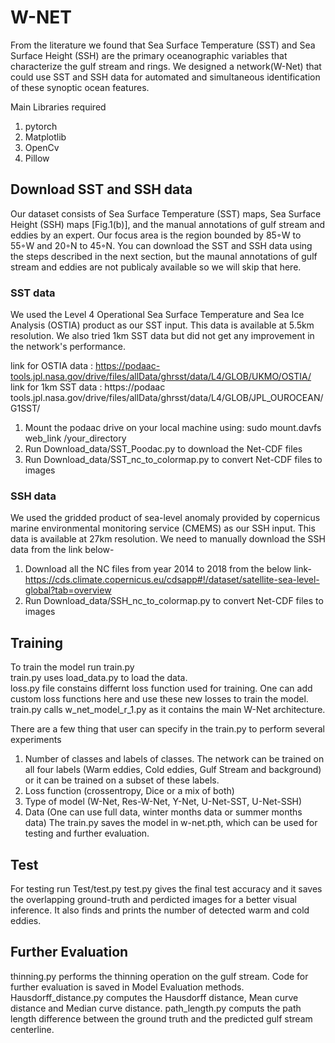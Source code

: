 # W-NET
From the literature we found that Sea Surface Temperature (SST) and Sea Surface Height (SSH) are the primary oceanographic variables that characterize the gulf stream and rings. We designed a network(W-Net) that could use SST and SSH data for automated and simultaneous identification of these synoptic ocean features.

Main Libraries required
1. pytorch 
2. Matplotlib
3. OpenCv
4. Pillow

## Download SST and SSH data
Our dataset consists of Sea Surface Temperature (SST) maps, Sea Surface Height (SSH) maps [Fig.1(b)], and the manual annotations of gulf stream and eddies by an expert. Our focus area is the region bounded by 85◦W to 55◦W and 20◦N to 45◦N. You can download the SST and SSH data using the steps described in the next section, but the maunal annotations of gulf stream and eddies are not publicaly available so we will skip that here. 

### SST data
We used the Level 4 Operational Sea Surface Temperature and Sea Ice Analysis (OSTIA) product as our SST input. This data is available at 5.5km resolution. We also tried 1km SST data but did not get any improvement in the network's performance.

 link for OSTIA data : https://podaac-tools.jpl.nasa.gov/drive/files/allData/ghrsst/data/L4/GLOB/UKMO/OSTIA/
 link for 1km SST data : https://podaac tools.jpl.nasa.gov/drive/files/allData/ghrsst/data/L4/GLOB/JPL_OUROCEAN/G1SST/
 
 1. Mount the podaac drive on your local machine using: 
    sudo mount.davfs web_link /your_directory
 2. Run Download_data/SST_Poodac.py to download the Net-CDF files
 3. Run Download_data/SST_nc_to_colormap.py to convert Net-CDF files to images
 
### SSH data
We used the gridded product of sea-level anomaly provided by copernicus marine environmental monitoring service (CMEMS) as our SSH
input. This data is available at 27km resolution. We need to manually download the SSH data from the link below-

 1. Download all the NC files from year 2014 to 2018 from the below link- 
    https://cds.climate.copernicus.eu/cdsapp#!/dataset/satellite-sea-level-global?tab=overview
 2. Run Download_data/SSH_nc_to_colormap.py to convert Net-CDF files to images
 
## Training
To train the model run train.py </br>
train.py uses load_data.py to load the data. </br>
loss.py file constains differnt loss function used for training. One can add custom loss functions here and use these new losses to train the model. </br>
train.py calls w_net_model_r_1.py as it contains the main W-Net architecture. 

There are a few thing that user can specify in the train.py to perform several experiments
1. Number of classes and labels of classes. The network can be trained on all four labels (Warm eddies, Cold eddies, Gulf Stream and background) or it can be trained on a subset of these labels.
2. Loss function (crossentropy, Dice or a mix of both)
3. Type of model (W-Net, Res-W-Net, Y-Net, U-Net-SST, U-Net-SSH)
4. Data (One can use full data, winter months data or summer months data)
The train.py saves the model in w-net.pth, which can be used for testing and further evaluation.
 
## Test
For testing run Test/test.py
    test.py gives the final test accuracy and it saves the overlapping ground-truth and perdicted images for a better visual inference. It also finds and prints the number of detected warm and cold eddies.
    
## Further Evaluation
thinning.py performs the thinning operation on the gulf stream.
Code for further evaluation is saved in Model Evaluation methods. 
Hausdorff_distance.py computes the Hausdorff distance, Mean curve distance and Median curve distance.
path_length.py computs the path length difference between the ground truth and the predicted gulf stream centerline. 



